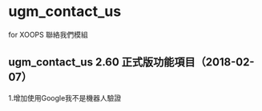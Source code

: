 # ugm_contact_us
for XOOPS 聯絡我們模組

## ugm_contact_us 2.60 正式版功能項目（2018-02-07）
1.增加使用Google我不是機器人驗證 
